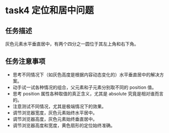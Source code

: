 # task4  定位和居中问题
<h2>任务描述</h2>
<p>灰色元素水平垂直居中，有两个四分之一圆位于其左上角和右下角。</p>
<h2>任务注意事项</h2>
<ul>
  <li>思考不同情况下（如灰色高度是根据内容动态变化的）水平垂直居中的解决方案。</li>
  <li>动手试一试各种情况的组合，父元素和子元素分别取不同的 position 值。</li>
  <li>思考 position 属性各种取值的真正含义，尤其是 absolute 究竟是相对谁而言的。</li>
  <li>注意测试不同情况，尤其是极端情况下的效果。</li>
  <li>调节浏览器宽度，灰色元素始终水平居中。</li>
  <li>调节浏览器高度，灰色元素始终垂直居中。</li>
  <li>调节浏览器高度和宽度，黄色扇形的定位始终准确。</li>
</ul>

